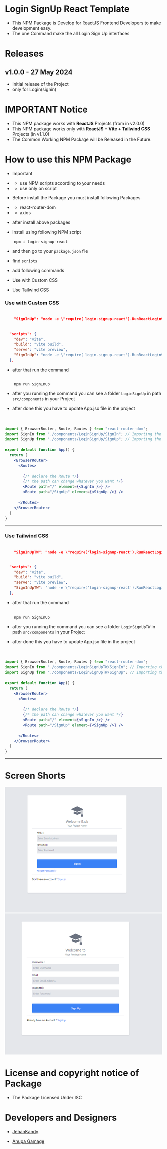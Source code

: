 # Login SignUp React Template

- This NPM Package is Develop for ReactJS Frontend Developers to make development easy.
- The one Command make the all Login Sign Up interfaces

# Releases

## v1.0.0 - 27 May 2024

- Initial release of the Project
- only for Login(signin)

# IMPORTANT Notice

- This NPM package works with <b>ReactJS</b> Projects (from in v2.0.0)
- This NPM package works only with <b>ReactJS + Vite + Tailwind CSS</b> Projects (in v1.1.0)
- The Common Working NPM Package will be Released in the Future.

# How to use this NPM Package

- Important
- - use NPM scripts according to your needs
- - use only on script


- Before install the Package you must install following Packages

- - react-router-dom
- - axios

- after install above packages

- install using following NPM script

``` 
    npm i login-signup-react

```

- and then go to your `package.json` file 
- find `scripts`
- add following commands

- Use with Custom CSS
- Use Tailwind CSS


### Use with Custom CSS

```json

    "SignInUp": "node -e \"require('login-signup-react').RunReactLoginSignIn()\"",

```


``` json  

  "scripts": {
    "dev": "vite",
    "build": "vite build",
    "serve": "vite preview",
    "SignInUp": "node -e \"require('login-signup-react').RunReactLoginSignIn()\"",
  },

```

- after that run the command

```

    npm run SignInUp

```

- after you running the command you can see a folder `LoginSignUp` in path `src/components` in your Project

- after done this you have to update App.jsx file in the project

``` jsx


import { BrowserRouter, Route, Routes } from "react-router-dom";
import SignIn from "./components/LoginSignUp/SignIn"; // Importing the Templete the created by run npm package
import SignUp from "./components/LoginSignUp/SignUp"; // Importing the Templete the created by run npm package

export default function App() {
  return (
    <BrowserRouter>
      <Routes>

        {/* declare the Route */}
        {/* the path can change whatever you want */}
        <Route path="/" element={<SignIn />} /> 
        <Route path="/SignUp" element={<SignUp />} /> 

      </Routes> 
    </BrowserRouter>
  )
}
```
<hr>


### Use Tailwind CSS

```json

    "SignInUpTW": "node -e \"require('login-signup-react').RunReactLoginSignInTW()\""

```


``` json  

  "scripts": {
    "dev": "vite",
    "build": "vite build",
    "serve": "vite preview",
    "SignInUpTW": "node -e \"require('login-signup-react').RunReactLoginSignInTW()\""
  },

```

- after that run the command

```

    npm run SignInUp

```

- after you running the command you can see a folder `LoginSignUpTW` in path `src/components` in your Project

- after done this you have to update App.jsx file in the project

``` jsx


import { BrowserRouter, Route, Routes } from "react-router-dom";
import SignIn from "./components/LoginSignUpTW/SignIn"; // Importing the Templete the created by run npm package
import SignUp from "./components/LoginSignUpTW/SignUp"; // Importing the Templete the created by run npm package

export default function App() {
  return (
    <BrowserRouter>
      <Routes>

        {/* declare the Route */}
        {/* the path can change whatever you want */}
        <Route path="/" element={<SignIn />} /> 
        <Route path="/SignUp" element={<SignUp />} /> 

      </Routes> 
    </BrowserRouter>
  )
}
```
<hr>


# Screen Shorts 

<img src="ScreenShorts/signin.PNG">

<img src="ScreenShorts/signup.PNG">

# License and copyright notice of Package

- The Package Licensed Under ISC

# Developers and Designers

- [JehanKandy](https://github.com/BackendExpert)

- [Anupa Gamage](https://github.com/anupa1998)
